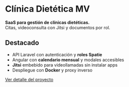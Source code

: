 # Clínica Dietética MV

**SaaS para gestión de clínicas dietéticas.**  
Citas, videoconsulta con Jitsi y documentos por rol.

## Destacado
- API Laravel con autenticación y **roles Spatie**
- Angular con **calendario mensual** y modales accesibles
- **Jitsi** embebido para videollamadas sin instalar apps
- Despliegue con **Docker** y proxy inverso

[Ver detalle del proyecto](/proyectos/clinica-dietetica-mv.html)

